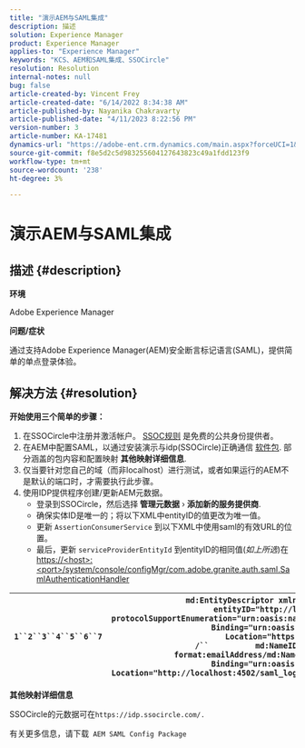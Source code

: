 ```yaml
---
title: "演示AEM与SAML集成"
description: 描述
solution: Experience Manager
product: Experience Manager
applies-to: "Experience Manager"
keywords: "KCS、AEM和SAML集成、SSOCircle"
resolution: Resolution
internal-notes: null
bug: false
article-created-by: Vincent Frey
article-created-date: "6/14/2022 8:34:38 AM"
article-published-by: Nayanika Chakravarty
article-published-date: "4/11/2023 8:22:56 PM"
version-number: 3
article-number: KA-17481
dynamics-url: "https://adobe-ent.crm.dynamics.com/main.aspx?forceUCI=1&pagetype=entityrecord&etn=knowledgearticle&id=ffe764cd-bceb-ec11-bb3d-000d3a5c4292"
source-git-commit: f8e5d2c5d983255604127643823c49a1fdd123f9
workflow-type: tm+mt
source-wordcount: '238'
ht-degree: 3%

---
```


# 演示AEM与SAML集成

## 描述 {#description}


<b>环境</b>

Adobe Experience Manager

<b>问题/症状</b>

通过支持Adobe Experience Manager(AEM)安全断言标记语言(SAML)，提供简单的单点登录体验。


## 解决方法 {#resolution}


<b>开始使用三个简单的步骤：</b>

1. 在SSOCircle中注册并激活帐户。 [SSOC规则](https://www.ssocircle.com/en/) 是免费的公共身份提供者。
2. 在AEM中配置SAML，以通过安装演示与idp(SSOCircle)正确通信 [软件包](https://files.acrobat.com/a/preview/d0017bf5-c35a-483e-80a0-d6bfb0526299). 部分涵盖的包内容和配置映射 <b>其他映射详细信息</b>.
3. 仅当要针对您自己的域（而非localhost）进行测试，或者如果运行的AEM不是默认的端口时，才需要执行此步骤。
4. 使用IDP提供程序创建/更新AEM元数据。   
   - 登录到SSOCircle，然后选择<b> 管理元数据</b> › <b>添加新的服务提供商</b>.
   - 确保实体ID是唯一的；将以下XML中entityID的值更改为唯一值。
   - 更新 `AssertionConsumerService` 到以下XML中使用saml的有效URL的位置。
   - 最后，更新 `serviceProviderEntityId` 到entityID的相同值(*如上所选*)在  [https://&lt;host>:&lt;port>/system/console/configMgr/com.adobe.granite.auth.saml.SamlAuthenticationHandler](https://%3Chost%3E:%3Cport%3E/system/console/configMgr/com.adobe.granite.auth.saml.SamlAuthenticationHandler "https://主机›:端口›/system/console/configMgr/com.adobe.granite.auth.saml.SamlAuthenticationHandler")



| `1``2``3``4``5``6``7` | `md:EntityDescriptor xmlns:md="urn:oasis:names:tc:SAML:2.0:metadata" entityID="http://localhost:4502/"``  md:SPSSODescriptor protocolSupportEnumeration="urn:oasis:names:tc:SAML:2.0:protocol"``          md:SingleLogoutService Binding="urn:oasis:names:tc:SAML:2.0:bindings:HTTP-POST" Location="https://idp.ssocircle.com/sso/UI/Logout" /``          md:NameIDFormaturn:oasis:names:tc:SAML:1.1:nameid-format:emailAddress/md:NameIDFormat``        md:AssertionConsumerService Binding="urn:oasis:names:tc:SAML:2.0:bindings:HTTP-POST" Location="http://localhost:4502/saml_login" index="1"/``  /md:SPSSODescriptor``/md:EntityDescriptor` |
| --- | --- |


<b>其他映射详细信息</b>

SSOCircle的元数据可在`https://idp.ssocircle.com/.`

有关更多信息，请下载` AEM SAML Config Package`
